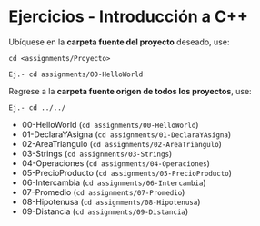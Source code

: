 # Ejercicios - Introducción a C++

Ubíquese en la **carpeta fuente del proyecto** deseado, use:

```
cd <assignments/Proyecto>

Ej.- cd assignments/00-HelloWorld

```
Regrese a la **carpeta fuente origen de todos los proyectos**, use:

```
Ej.- cd ../../

```

- 00-HelloWorld (```cd assignments/00-HelloWorld```)
- 01-DeclaraYAsigna (```cd assignments/01-DeclaraYAsigna```)
- 02-AreaTriangulo (```cd assignments/02-AreaTriangulo```)
- 03-Strings (```cd assignments/03-Strings```)
- 04-Operaciones (```cd assignments/04-Operaciones```)
- 05-PrecioProducto (```cd assignments/05-PrecioProducto```)
- 06-Intercambia (```cd assignments/06-Intercambia```)
- 07-Promedio (```cd assignments/07-Promedio```)
- 08-Hipotenusa (```cd assignments/08-Hipotenusa```)
- 09-Distancia (```cd assignments/09-Distancia```)
